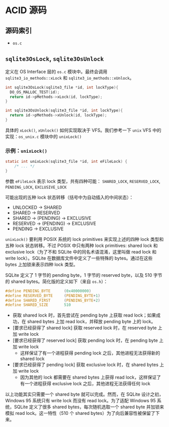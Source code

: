 # ACID 源码

## 源码索引

+ `os.c`

## `sqlite3OsLock`, `sqlite3OsUnlock`

定义在 OS Interface 层的 `os.c` 模块中。最终会调用 `sqlite3_io_methods::xLock` 和 `sqlite3_io_methods::xUnlock`。

```C
int sqlite3OsLock(sqlite3_file *id, int lockType){
  DO_OS_MALLOC_TEST(id);
  return id->pMethods->xLock(id, lockType);
}
```

```C
int sqlite3OsUnlock(sqlite3_file *id, int lockType){
  return id->pMethods->xUnlock(id, lockType);
}
```

具体的 `xLock()`, `xUnlock()` 如何实现取决于 VFS。我们参考一下 `unix` VFS 中的实现：`os_unix.c` 模块中的 `unixLock()`

### 示例：`unixLock()`

```C
static int unixLock(sqlite3_file *id, int eFileLock) {
    /* ... */
}
```

参数 `eFileLock` 表示 lock 类型，共有四种可能： `SHARED_LOCK`, `RESERVED_LOCK`, `PENDING_LOCK`, `EXCLUSIVE_LOCK`

可能出现的五种 lock 状态转移（括号中为自动插入的中间状态）：

+ UNLOCKED -> SHARED
+ SHARED -> RESERVED
+ SHARED -> (PENDING) -> EXCLUSIVE
+ RESERVED -> (PENDING) -> EXCLUSIVE
+ PENDING -> EXCLUSIVE

`unixLock()` 要利用 POSIX 系统的 lock primitives 来实现上述的四种 lock 类型和五种 lock 状态转移。不过 POSIX 中只有两种 lock primitives: shared lock 和 exclusive lock（为了不和 SQLite 中的同名术语混淆，这里叫做 read lock 和 write lock）。SQLite 在数据库文件中定义了一些特殊的 bytes。通过在这些 bytes 上加锁来表示四种 lock 类型。

SQLite 定义了 1 字节的 pending byte，1 字节的 reserved byte，以及 510 字节的 shared bytes。简化版的定义如下（来自 `os.h`）：

```C
#define PENDING_BYTE      (0x40000000)
#define RESERVED_BYTE     (PENDING_BYTE+1)
#define SHARED_FIRST      (PENDING_BYTE+2)
#define SHARED_SIZE       510
```

+ 获取 shared lock 时，首先尝试在 pending byte 上获取 read lock；如果成功，在 shared bytes 上加 read lock，并释放 pending byte 上的 lock。
+ [要求已经获得了 shared lock] 获取 reserved lock 时，在 reserved byte 上加 write lock
+ [要求已经获得了 reserved lock] 获取 pending lock 时，在 pending byte 上加 write lock
  + 这样保证了有一个进程获得 pending lock 之后，其他进程无法获得新的 shared lock
+ [要求已经获得了 pending lock] 获取 exclusive lock 时，在 shared bytes 上加 write lock
  + 因为其他的 lock 都需要在 shared bytes 上获得 read lock，这样保证了有一个进程获得 exclusive lock 之后，其他进程无法获得任何 lock

以上功能其实只需要一个 shared byte 就可以完成。然而，在 SQLite 设计之初， Windows 95 系统只有 write lock 而没有 read lock。为了适配 Windows 95 系统，SQLite 定义了很多 shared bytes，每次随机选取一个 shared byte 并加锁来模拟 read lock。这一特性（510 个 shared bytes）为了向后兼容性被保留了下来。